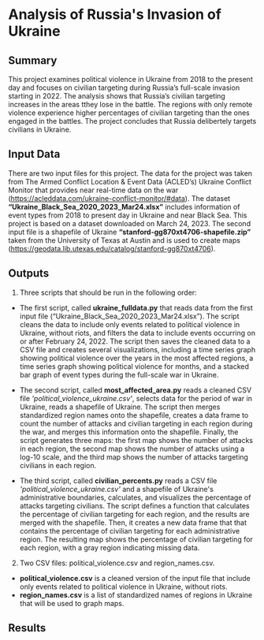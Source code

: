 # Analysis of Russia's Invasion of Ukraine
## Summary
This project examines political violence in Ukraine from 2018 to the present day and focuses on civilian targeting during Russia’s full-scale invasion starting in 2022. The analysis shows that Russia’s civilian targeting increases in the areas tthey lose in the battle. The regions with only remote violence  experience higher percentages of civilian targeting than the ones engaged in the battles. The project concludes that Russia delibertely targets civilians in Ukraine. 
## Input Data
There are two input files for this project. The data for the project was taken from The Armed Conflict Location & Event Data (ACLED’s) Ukraine Conflict Monitor that provides near real-time data on the war (https://acleddata.com/ukraine-conflict-monitor/#data). 
The dataset **“Ukraine_Black_Sea_2020_2023_Mar24.xlsx”** includes information of event types from 2018 to present day in Ukraine and near Black Sea. 
This project is based on a dataset downloaded on March 24, 2023. 
The second input file is a shapefile of Ukraine **“stanford-gg870xt4706-shapefile.zip”** taken from the University of Texas at Austin and is used to create maps (https://geodata.lib.utexas.edu/catalog/stanford-gg870xt4706). 
## Outputs
1.	Three scripts that should be run in the following order:
  - The first script, called **ukraine_fulldata.py** that reads data from the first input file (“Ukraine_Black_Sea_2020_2023_Mar24.xlsx”). The script cleans the data to include only events related to political violence in Ukraine, without riots, and filters the data to include events occurring on or after February 24, 2022. The script then saves the cleaned data to a CSV file and creates several visualizations, including a time series graph showing political violence over the years in the most affected regions, a time series graph showing political violence for months, and a stacked bar graph of event types during the full-scale war in Ukraine.

  - The second script, called **most_affected_area.py** reads a cleaned CSV file *'political_violence_ukraine.csv'*, selects data for the period of war in Ukraine, reads a shapefile of Ukraine. 
The script then merges standardized region names onto the shapefile, creates a data frame to count the number of attacks and civilian targeting in each region during the war, and merges this information onto the shapefile. Finally, the script generates three maps: the first map shows the number of attacks in each region, the second map shows the number of attacks using a log-10 scale, and the third map shows the number of attacks targeting civilians in each region.

  - The third script, called **civilian_percents.py** reads a CSV file *'political_violence_ukraine.csv'* and a shapefile of Ukraine's administrative boundaries, calculates, and visualizes the percentage of attacks targeting civilians. 
The script defines a function that calculates the percentage of civilian targeting for each region, and the results are merged with the shapefile. 
Then, it creates a new data frame that that contains the percentage of civilian targeting for each administrative region. 
The resulting map shows the percentage of civilian targeting for each region, with a gray region indicating missing data.

2.	Two CSV files: political_violence.csv and region_names.csv. 
  - **political_violence.csv** is a cleaned version of the input file that include only events related to political violence in Ukraine, without riots. 
  - **region_names.csv** is a list of standardized names of regions in Ukraine that will be used to graph maps. 

## Results
